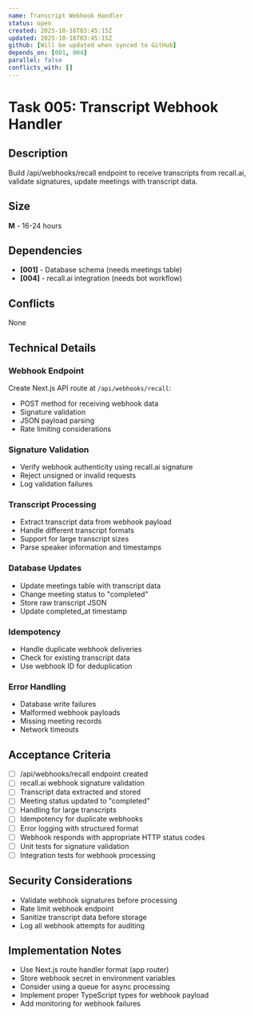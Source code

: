```yaml
---
name: Transcript Webhook Handler
status: open
created: 2025-10-16T03:45:15Z
updated: 2025-10-16T03:45:15Z
github: [Will be updated when synced to GitHub]
depends_on: [001, 004]
parallel: false
conflicts_with: []
---
```


# Task 005: Transcript Webhook Handler

## Description

Build /api/webhooks/recall endpoint to receive transcripts from recall.ai, validate signatures, update meetings with transcript data.

## Size

**M** - 16-24 hours

## Dependencies

- **[001]** - Database schema (needs meetings table)
- **[004]** - recall.ai integration (needs bot workflow)

## Conflicts

None

## Technical Details

### Webhook Endpoint

Create Next.js API route at `/api/webhooks/recall`:
- POST method for receiving webhook data
- Signature validation
- JSON payload parsing
- Rate limiting considerations

### Signature Validation

- Verify webhook authenticity using recall.ai signature
- Reject unsigned or invalid requests
- Log validation failures

### Transcript Processing

- Extract transcript data from webhook payload
- Handle different transcript formats
- Support for large transcript sizes
- Parse speaker information and timestamps

### Database Updates

- Update meetings table with transcript data
- Change meeting status to "completed"
- Store raw transcript JSON
- Update completed_at timestamp

### Idempotency

- Handle duplicate webhook deliveries
- Check for existing transcript data
- Use webhook ID for deduplication

### Error Handling

- Database write failures
- Malformed webhook payloads
- Missing meeting records
- Network timeouts

## Acceptance Criteria

- [ ] /api/webhooks/recall endpoint created
- [ ] recall.ai webhook signature validation
- [ ] Transcript data extracted and stored
- [ ] Meeting status updated to "completed"
- [ ] Handling for large transcripts
- [ ] Idempotency for duplicate webhooks
- [ ] Error logging with structured format
- [ ] Webhook responds with appropriate HTTP status codes
- [ ] Unit tests for signature validation
- [ ] Integration tests for webhook processing

## Security Considerations

- Validate webhook signatures before processing
- Rate limit webhook endpoint
- Sanitize transcript data before storage
- Log all webhook attempts for auditing

## Implementation Notes

- Use Next.js route handler format (app router)
- Store webhook secret in environment variables
- Consider using a queue for async processing
- Implement proper TypeScript types for webhook payload
- Add monitoring for webhook failures
